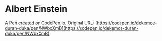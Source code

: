 # Albert Einstein

A Pen created on CodePen.io. Original URL: [https://codepen.io/dekemce-duran-duka/pen/NWbxXmB](https://codepen.io/dekemce-duran-duka/pen/NWbxXmB).

